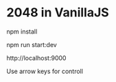 # 2048 in VanillaJS 

npm install

npm run start:dev

http://localhost:9000

Use arrow keys for controll